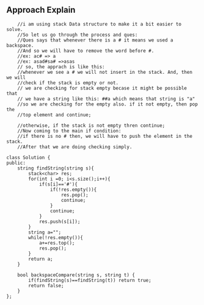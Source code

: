 ## Approach Explain
        //i am using stack Data structure to make it a bit easier to solve.
        //So let us go through the process and ques:
        //Ques says that whenever there is a # it means we used a backspace.
        //And so we will have to remove the word before #.
        //ex: ac# => a
        //ex: asad#sa# =>asas
        // so, the apprach is like this:
        //whenever we see a # we will not insert in the stack. And, then we will
        //check if the stack is empty or not.
        // we are checking for stack empty becase it might be possible that
        // we have a string like this: ##a which means that string is "a"
        //so we are checking for the empty also. if it not empty, then pop the 
        //top element and continue;
        
        //otherwise, if the stack is not empty thren continue;
        //Now coming to the main if condition:
        //if there is no # then, we will have to push the element in the stack.
        //After that we are doing checking simply.
        
        
```
class Solution {
public:
    string findString(string s){
        stack<char> res;
        for(int i =0; i<s.size();i++){
            if(s[i]=='#'){
                if(!res.empty()){
                    res.pop();
                    continue;
                }
                continue;
            }
            res.push(s[i]);
        }
        string a="";
        while(!res.empty()){
            a+=res.top();
            res.pop();
        }
        return a;
    }
    
    bool backspaceCompare(string s, string t) {
        if(findString(s)==findString(t)) return true;
        return false;
    }
};
```
